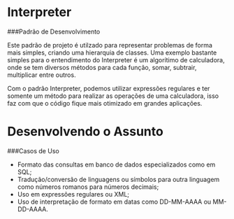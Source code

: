 # Interpreter
###Padrão de Desenvolvimento

Este padrão de projeto é utilzado para representar problemas de forma mais simples, criando uma hierarquia de classes. Uma exemplo bastante simples para o entendimento do Interpreter é um algorítimo de calculadora, onde se tem diversos métodos para cada função, somar, subtrair, multiplicar entre outros.

Com o padrão Interpreter, podemos utilizar expressões regulares e ter somente um método para realizar as operações de uma calculadora, isso faz com que o código fique mais otimizado em grandes aplicações.

# Desenvolvendo o Assunto
###Casos de Uso
- Formato das consultas em banco de dados especializados como em SQL;
- Tradução/conversão de linguagens ou símbolos para outra linguagem como números romanos para números decimais;
- Uso em expressões regulares ou XML;
- Uso de interpretação de formato em datas como DD-MM-AAAA ou MM-DD-AAAA.
